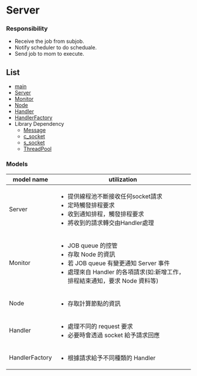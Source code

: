 # Server
### Responsibility
- Receive the job from subjob.
- Notify scheduler to do scheduale.
- Send job to mom to execute.

## List
- [main](#main)
- [Server](#Server)
- [Monitor](#Monitor)
- [Node](#Node)
- [Handler](#Handler)
- [HandlerFactory](#HandlerFactory)
- Library Dependency
    - [Message](./library.md#Message)
    - [c_socket](./library.md#ccsocket)
    - [s_socket](./library.md#ssocket)
    - [ThreadPool](./library.md#ThreadPool)


### Models

model name | utilization
------------ | -------------
Server | <ul><li>提供線程池不斷接收任何socket請求</li><li>定時觸發排程要求</li><li>收到通知排程，觸發排程要求</li><li>將收到的請求轉交由Handler處理</li></ul> 
Monitor | <ul><li>JOB queue 的控管</li><li>存取 Node 的資訊</li><li>若 JOB queue 有變更通知 Server 事件</li><li>處理來自 Handler 的各項請求(如:新增工作，排程結束通知，要求 Node 資料等)</li></ul>
Node | <ul><li>存取計算節點的資訊</li></ul>
Handler | <ul><li>處理不同的 request 要求</li><li>必要時會透過 socket 給予請求回應</li></ul>
HandlerFactory | <ul><li>根據請求給予不同種類的 Handler</li></ul>
